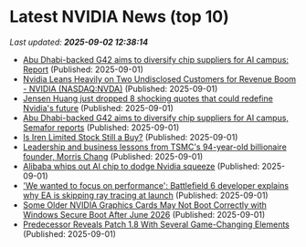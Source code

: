 # Latest NVIDIA News (top 10)
_Last updated: **2025-09-02 12:38:14**_

- [Abu Dhabi-backed G42 aims to diversify chip suppliers for AI campus: Report](https://economictimes.indiatimes.com/tech/artificial-intelligence/abu-dhabi-backed-g42-aims-to-diversify-chip-suppliers-for-ai-campus-report/articleshow/123635801.cms) (Published: 2025-09-01)
- [Nvidia Leans Heavily on Two Undisclosed Customers for Revenue Boom - NVIDIA (NASDAQ:NVDA)](https://biztoc.com/x/bbeb65c524ef2e59) (Published: 2025-09-01)
- [Jensen Huang just dropped 8 shocking quotes that could redefine Nvidia's future](https://economictimes.indiatimes.com/news/international/us/jensen-huang-just-dropped-8-shocking-quotes-that-could-redefine-nvidias-future/articleshow/123635151.cms) (Published: 2025-09-01)
- [Abu Dhabi-backed G42 aims to diversify chip suppliers for AI campus, Semafor reports](https://www.channelnewsasia.com/business/abu-dhabi-backed-g42-aims-diversify-chip-suppliers-ai-campus-semafor-reports-5326811) (Published: 2025-09-01)
- [Is Iren Limited Stock Still a Buy?](https://biztoc.com/x/c0d27394b014baf8) (Published: 2025-09-01)
- [Leadership and business lessons from TSMC's 94-year-old billionaire founder, Morris Chang](https://www.businessinsider.com/tsmc-billionaire-founder-morris-chang-lessons-business-leadership-advice-2025-8) (Published: 2025-09-01)
- [Alibaba whips out AI chip to dodge Nvidia squeeze](https://www.madshrimps.be/news/alibaba-whips-out-ai-chip-to-dodge-nvidia-squeeze/) (Published: 2025-09-01)
- ['We wanted to focus on performance': Battlefield 6 developer explains why EA is skipping ray tracing at launch](https://www.pcgamer.com/hardware/we-wanted-to-focus-on-performance-battlefield-6-developer-explains-why-ea-is-skipping-ray-tracing-at-launch/) (Published: 2025-09-01)
- [Some Older NVIDIA Graphics Cards May Not Boot Correctly with Windows Secure Boot After June 2026](https://www.madshrimps.be/news/some-older-nvidia-graphics-cards-may-not-boot-correctly-with-windows-secure-boot-after-june-2026/) (Published: 2025-09-01)
- [Predecessor Reveals Patch 1.8 With Several Game-Changing Elements](https://bleedingcool.com/games/predecessor-revealed-patch-1-8-with-several-game-changing-elements/) (Published: 2025-09-01)
